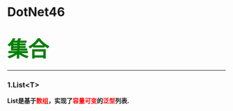 # DotNet46

## <font color="green" size ="24">集合</font>
---
### 1.List\<T\>  
 __List是基于<font style="color:red;">数组</font>，实现了<font style="color:red;">容量可变</font>的<font style="color:red;">泛型</font>列表.__
